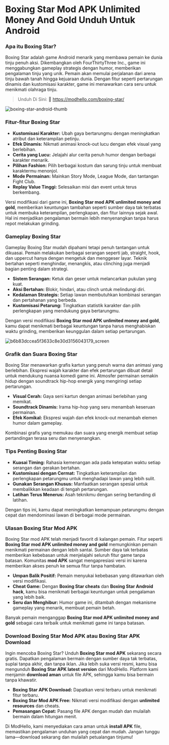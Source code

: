 # Boxing Star Mod APK Unlimited Money And Gold Unduh Untuk Android

### Apa itu Boxing Star?

Boxing Star adalah game Android menarik yang membawa pemain ke dunia tinju penuh aksi. Dikembangkan oleh FourThirtyThree Inc., game ini menggabungkan gameplay strategis dengan humor, memberikan pengalaman tinju yang unik. Pemain akan memulai perjalanan dari arena tinju bawah tanah hingga kejuaraan dunia. Dengan fitur seperti pertarungan dinamis dan kustomisasi karakter, game ini menawarkan cara seru untuk menikmati olahraga tinju.

>Unduh Di Sini: 👏 https://modhello.com/boxing-star/ 

![boxing-star-android-thumb](https://github.com/user-attachments/assets/33dfa74c-7c7b-46a6-9f7b-f9e169bbcb22)


### Fitur-fitur Boxing Star

- **Kustomisasi Karakter:** Ubah gaya bertarungmu dengan meningkatkan atribut dan keterampilan petinju.
- **Efek Dinamis:** Nikmati animasi knock-out lucu dengan efek visual yang berlebihan.
- **Cerita yang Lucu:** Jelajahi alur cerita penuh humor dengan berbagai karakter menarik.
- **Pilihan Fashion:** Pilih berbagai kostum dan sarung tinju untuk membuat karaktermu menonjol.
- **Mode Permainan:** Mainkan Story Mode, League Mode, dan tantangan Fight Club.
- **Replay Value Tinggi:** Selesaikan misi dan event untuk terus berkembang.

Versi modifikasi dari game ini, **Boxing Star mod APK unlimited money and gold**, memberikan keuntungan tambahan seperti sumber daya tak terbatas untuk membuka keterampilan, perlengkapan, dan fitur lainnya sejak awal. Hal ini menjadikan pengalaman bermain lebih menyenangkan tanpa harus repot melakukan grinding.

### Gameplay Boxing Star

Gameplay Boxing Star mudah dipahami tetapi penuh tantangan untuk dikuasai. Pemain melakukan berbagai serangan seperti jab, straight, hook, dan uppercut hanya dengan mengetuk dan menggeser layar. Teknik bertahan seperti menghindar, menangkis, atau clinching juga menjadi bagian penting dalam strategi.

- **Sistem Serangan:** Ketuk dan geser untuk melancarkan pukulan yang kuat.
- **Aksi Bertahan:** Blokir, hindari, atau clinch untuk melindungi diri.
- **Kedalaman Strategis:** Setiap lawan membutuhkan kombinasi serangan dan pertahanan yang berbeda.
- **Kustomisasi Petarung:** Tingkatkan statistik karakter dan pilih perlengkapan yang mendukung gaya bertarungmu.

Dengan versi modifikasi **Boxing Star mod APK unlimited money and gold**, kamu dapat menikmati berbagai keuntungan tanpa harus menghabiskan waktu grinding, memberikan keunggulan dalam setiap pertarungan.

![b6b83dccea5f3633c8e30d3156043179_screen](https://github.com/user-attachments/assets/c17214c0-2207-41d4-bfa6-92f0b680dcc9)


### Grafik dan Suara Boxing Star

Boxing Star menawarkan grafis kartun yang penuh warna dan animasi yang berlebihan. Ekspresi wajah karakter dan efek pertarungan dibuat detail untuk mendukung nuansa komedi game ini. Atmosfer permainan semakin hidup dengan soundtrack hip-hop energik yang mengiringi setiap pertarungan.

- **Visual Cerah:** Gaya seni kartun dengan animasi berlebihan yang memikat.
- **Soundtrack Dinamis:** Irama hip-hop yang seru menambah keseruan permainan.
- **Efek Komikal:** Ekspresi wajah dan efek knock-out menambah elemen humor dalam gameplay.

Kombinasi grafis yang memukau dan suara yang energik membuat setiap pertandingan terasa seru dan menyenangkan.

### Tips Penting Boxing Star

- **Kuasai Timing:** Rahasia kemenangan ada pada ketepatan waktu setiap serangan dan gerakan bertahan.
- **Kustomisasi dengan Cermat:** Tingkatkan keterampilan dan perlengkapan petarungmu untuk menghadapi lawan yang lebih sulit.
- **Gunakan Serangan Khusus:** Manfaatkan serangan spesial untuk membalikkan keadaan di tengah pertarungan.
- **Latihan Terus Menerus:** Asah teknikmu dengan sering bertanding di latihan.

Dengan tips ini, kamu dapat meningkatkan kemampuan petarungmu dengan cepat dan mendominasi lawan di berbagai mode permainan.

### Ulasan Boxing Star Mod APK

Boxing Star mod APK telah menjadi favorit di kalangan pemain. Fitur seperti **Boxing Star mod APK unlimited money and gold** memungkinkan pemain menikmati permainan dengan lebih santai. Sumber daya tak terbatas memberikan kebebasan untuk menjelajahi seluruh fitur game tanpa batasan. Komunitas **mod APK** sangat mengapresiasi versi ini karena memberikan akses penuh ke semua fitur tanpa hambatan.

- **Umpan Balik Positif:** Pemain menyukai kebebasan yang ditawarkan oleh versi modifikasi.
- **Cheat Game:** Dengan **Boxing Star cheats** dan **Boxing Star Android hack**, kamu bisa menikmati berbagai keuntungan untuk pengalaman yang lebih baik.
- **Seru dan Menghibur:** Humor game ini, ditambah dengan mekanisme gameplay yang menarik, membuat pemain betah.

Banyak pemain menganggap **Boxing Star mod APK unlimited money and gold** sebagai cara terbaik untuk menikmati game ini tanpa batasan.

### Download Boxing Star Mod APK atau Boxing Star APK Download

Ingin mencoba Boxing Star? Unduh **Boxing Star mod APK** sekarang secara gratis. Dapatkan pengalaman bermain dengan sumber daya tak terbatas, suplai tanpa akhir, dan tanpa iklan. Jika lebih suka versi resmi, kamu bisa mengunduh **Boxing Star APK latest version** dari ModHello. Platform kami menjamin **download aman** untuk file APK, sehingga kamu bisa bermain tanpa khawatir.

- **Boxing Star APK Download:** Dapatkan versi terbaru untuk menikmati fitur terbaru.
- **Boxing Star Mod APK Free:** Nikmati versi modifikasi dengan **unlimited resources** dan cheats.
- **Pemasangan Cepat:** Pasang file APK dengan mudah dan mulailah bermain dalam hitungan menit.

Di ModHello, kami menyediakan cara aman untuk **install APK** file, memastikan pengalaman unduhan yang cepat dan mudah. Jangan tunggu lama—download sekarang dan mulailah petualangan tinjumu!
